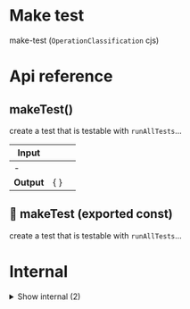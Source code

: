 # Make test

make-test (`OperationClassification` cjs)



# Api reference

## makeTest()

create a test that is testable with `runAllTests`...


| Input      |    |    |
| ---------- | -- | -- |
| - | | |
| **Output** | {  }   |    |



## 📄 makeTest (exported const)

create a test that is testable with `runAllTests`...

# Internal

<details><summary>Show internal (2)</summary>
    
  # isResultOfInterface()

TODO: need validate-json-schema. also this can be its own little package, as it can be used in many other places

not sure if this should be part of make-test at all, because we want operations to be able to operate independently without the os, right? so then it won't work because you don't always have indexes...


| Input      |    |    |
| ---------- | -- | -- |
| - | | |
| **Output** | {  }   |    |



## 📄 isResultOfInterface (exported const)

TODO: need validate-json-schema. also this can be its own little package, as it can be used in many other places

not sure if this should be part of make-test at all, because we want operations to be able to operate independently without the os, right? so then it won't work because you don't always have indexes...
  </details>


